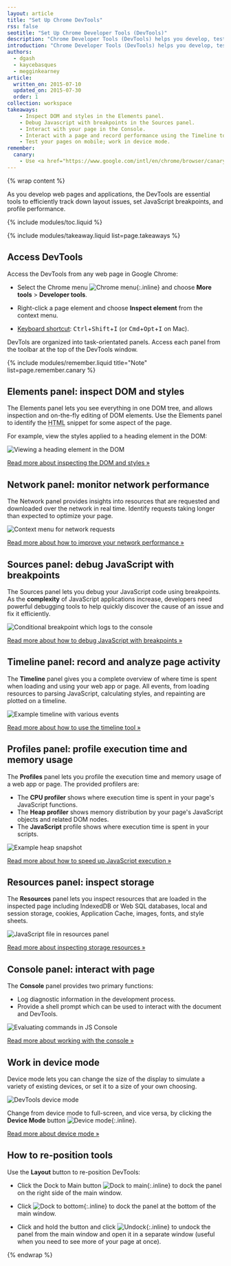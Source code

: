 ```yaml
---
layout: article
title: "Set Up Chrome DevTools"
rss: false
seotitle: "Set Up Chrome Developer Tools (DevTools)"
description: "Chrome Developer Tools (DevTools) helps you develop, test, and debug your web sites and applications directly from the Google Chrome browser."
introduction: "Chrome Developer Tools (DevTools) helps you develop, test, and debug your web sites and applications directly from the Google Chrome browser."
authors:
  - dgash
  - kaycebasques
  - megginkearney
article:
  written_on: 2015-07-10
  updated_on: 2015-07-30
  order: 1
collection: workspace
takeaways:
    - Inspect DOM and styles in the Elements panel.
    - Debug Javascript with breakpoints in the Sources panel.
    - Interact with your page in the Console.
    - Interact with a page and record performance using the Timeline tool.
    - Test your pages on mobile; work in device mode.
remember:
  canary:
    - Use <a href="https://www.google.com/intl/en/chrome/browser/canary.html">Google Chrome Canary</a> to get the latest version of DevTools.
---
```


{% wrap content %}

As you develop web pages and applications, the DevTools are essential tools to efficiently track down layout issues, set JavaScript breakpoints, and profile performance.

{% include modules/toc.liquid %}

{% include modules/takeaway.liquid list=page.takeaways %}

## Access DevTools

Access the DevTools from any web page in Google Chrome:

* Select the Chrome menu ![Chrome menu](imgs/chrome_menu_button.png){:.inline} and choose **More tools** > **Developer tools**.

* Right-click a page element and choose **Inspect element** from the context menu.

* [Keyboard shortcut](tools/iterate/inspect-styles/shortcuts): <kbd class="kbd">Ctrl</kbd>+<kbd class="kbd">Shift</kbd>+<kbd class="kbd">I</kbd> (or <kbd class="kbd">Cmd</kbd>+<kbd class="kbd">Opt</kbd>+<kbd class="kbd">I</kbd> on Mac).

DevTols are organized into task-orientated panels.
Access each panel from the toolbar
at the top of the DevTools window.

{% include modules/remember.liquid title="Note" list=page.remember.canary %}

## Elements panel: inspect DOM and styles

The Elements panel lets you see everything in one DOM tree,
and allows inspection and on-the-fly editing of DOM elements.
Use the Elements panel to identify the
<abbr title="HyperText Markup Language">HTML</abbr> snippet for some aspect of the page.

For example, view the styles applied to a heading element in the DOM:

![Viewing a heading element in the DOM](imgs/elements-panel.png)

[Read more about inspecting the DOM and styles »](tools/iterate/inspect-styles/basics)

## Network panel: monitor network performance

The Network panel provides insights into resources that are requested and downloaded over the network in real time.
Identify requests taking longer than expected
to optimize your page.

![Context menu for network requests](imgs/network-panel.png)

[Read more about how to improve your network performance »](tools/profile-performance/network-performance/resource-loading)

## Sources panel: debug JavaScript with breakpoints

The Sources panel lets you debug your JavaScript code 
using breakpoints.
As the **complexity** of JavaScript applications increase,
developers need powerful debugging tools to help quickly discover the cause of an issue and fix it efficiently.

![Conditional breakpoint which logs to the console](imgs/js-debugging.png)

[Read more about how to debug JavaScript with breakpoints »](tools/javascript/breakpoints)

## Timeline panel: record and analyze page activity

The **Timeline** panel gives you a complete overview
of where time is spent when loading and using your web app or page.
All events, from loading resources to parsing JavaScript,
calculating styles, and repainting are plotted on a timeline.

![Example timeline with various events](imgs/timeline-panel.png)

[Read more about how to use the timeline tool »](tools/profile-performance/evaluate-performance/timeline-tool)

## Profiles panel: profile execution time and memory usage

The **Profiles** panel lets you profile the execution time and
memory usage of a web app or page. The provided profilers are:

* The **CPU profiler** shows where execution time is spent in your page's JavaScript functions.
* The **Heap profiler** shows memory distribution by your page's JavaScript objects and related DOM nodes.
* The **JavaScript** profile shows where execution time is spent in your scripts.

![Example heap snapshot](imgs/profiles-panel.png)

[Read more about how to speed up JavaScript execution »](tools/profile-performance/rendering-tools/js-execution)

## Resources panel: inspect storage

The **Resources** panel lets you inspect resources that are loaded in the inspected page including IndexedDB or Web SQL databases, local and session storage, cookies, Application Cache, images, fonts, and style sheets.

![JavaScript file in resources panel](imgs/resources-panel.png)

[Read more about inspecting storage resources »](tools/iterate/manage-data/index)

## Console panel: interact with page

The **Console** panel provides two primary functions:

* Log diagnostic information in the development process.
* Provide a shell prompt which can be used to interact with the document and DevTools.

![Evaluating commands in JS Console](imgs/expression-evaluation.png)

[Read more about working with the console »](tools/javascript/console/)

## Work in device mode

Device mode lets you can change the size of the display to simulate a variety of existing devices, or set it to a size of your own choosing.

![DevTools device mode](imgs/device-mode-initial-view.png)

Change from device mode to full-screen,
and vice versa, by clicking the **Device Mode** button
![Device mode](imgs/device_mode_button.png){:.inline}. 

[Read more about device mode »](tools/setup/device-testing/devtools-emulator)

## How to re-position tools

Use the **Layout** button to re-position DevTools:

* Click the Dock to Main button ![Dock to main](imgs/dock_to_main_button.png){:.inline} to dock the panel on the right side of the main window.

* Click ![Dock to bottom](imgs/dock_to_bottom_button.png){:.inline} to dock the panel at the bottom of the main window.

* Click and hold the button and click
![Undock](imgs/undock_button.png){:.inline}
to undock the panel from the main window and
open it in a separate window
(useful when you need to see more of your page at once).

{% endwrap %}
